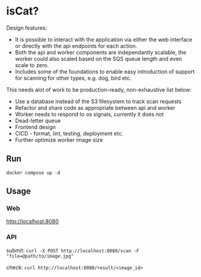 # isCat?

Design features:

- It is possible to interact with the application via either the web interface or directly with the api endpoints for each action.
- Both the api and worker components are independantly scalable, the worker could also scaled based on the SQS queue length and even scale to zero.
- Includes some of the foundations to enable easy introduction of support for scanning for other types, e.g. dog, bird etc.

This needs alot of work to be production-ready, non-exhaustive list below:

- Use a database instead of the S3 filesystem to track scan requests
- Refactor and share code as appropriate between api and worker
- Worker needs to respond to os signals, currently it does not
- Dead-letter queue
- Frontend design
- CICD - format, lint, testing, deployment etc.
- Further optimize worker image size

## Run

`docker compose up -d`

## Usage

### Web

<http://localhost:8080>

### API

submit: `curl -X POST http://localhost:8080/scan -F "file=@path/to/image.jpg"`

check: `curl http://localhost:8080/result/<image_id>`
